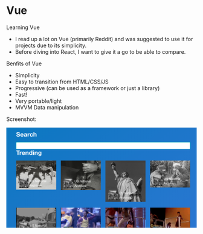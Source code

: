 # Vue
Learning Vue

- I read up a lot on Vue (primarily Reddit) and was suggested to use it for projects due to its simplicity.
- Before diving into React, I want to give it a go to be able to compare.

Benfits of Vue
- Simplicity
- Easy to transition from HTML/CSS/JS
- Progressive (can be used as a framework or just a library)
- Fast!
- Very portable/light
- MVVM Data manipulation


Screenshot:

![](screenshot.png?raw=true "")
